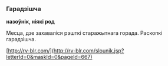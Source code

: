 ### Гарадзішча
**назоўнік, ніякі род**

Месца, дзе захаваліся рэшткі старажытнага горада. Раскопкі гарадзішча.

<a rel="author">[http://rv-blr.com/](http://rv-blr.com/slounik.jsp?letterId=0&maskId=0&pageId=667)</a>
